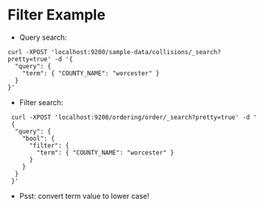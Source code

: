 # Filter Example #

* Query search:
```
curl -XPOST 'localhost:9200/sample-data/collisions/_search?pretty=true' -d '{
  "query": {
    "term": { "COUNTY_NAME": "worcester" }
  }
}'
```
* Filter search:
```
 curl -XPOST 'localhost:9200/ordering/order/_search?pretty=true' -d '
 {
  "query": {
    "bool": {
      "filter": {
        "term": { "COUNTY_NAME": "worcester" }
      }
    }
  }
 }'
```
* Psst: convert term value to lower case!